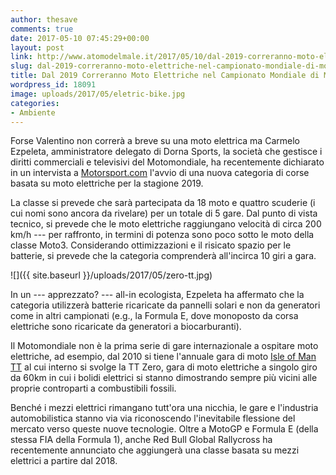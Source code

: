 ```yaml
---
author: thesave
comments: true
date: 2017-05-10 07:45:29+00:00
layout: post
link: http://www.atomodelmale.it/2017/05/10/dal-2019-correranno-moto-elettriche-nel-campionato-mondiale-di-motogp/
slug: dal-2019-correranno-moto-elettriche-nel-campionato-mondiale-di-motogp
title: Dal 2019 Correranno Moto Elettriche nel Campionato Mondiale di MotoGP
wordpress_id: 18091
image: uploads/2017/05/eletric-bike.jpg
categories:
- Ambiente
---
```


Forse Valentino non correrà a breve su una moto elettrica ma Carmelo Ezpeleta, amministratore delegato di Dorna Sports, la società che gestisce i diritti commerciali e televisivi del Motomondiale, ha recentemente dichiarato in un intervista a [Motorsport.com](https://www.motorsport.com/motogp/news/motogp-set-for-all-electric-support-class-in-2019-901355/?v=2&s=1&q=motogp+electric) l'avvio di una nuova categoria di corse basata su moto elettriche per la stagione 2019.

La classe si prevede che sarà partecipata da 18 moto e quattro scuderie (i cui nomi sono ancora da rivelare) per un totale di 5 gare. Dal punto di vista tecnico, si prevede che le moto elettriche raggiungano velocità di circa 200 km/h --- per raffronto, in termini di potenza sono poco sotto le moto della classe Moto3. Considerando ottimizzazioni e il risicato spazio per le batterie, si prevede che la categoria comprenderà all'incirca 10 giri a gara.

![]({{ site.baseurl }}/uploads/2017/05/zero-tt.jpg)

In un --- apprezzato? --- all-in ecologista, Ezpeleta ha affermato che la categoria utilizzerà batterie ricaricate da pannelli solari e non da generatori come in altri campionati (e.g., la Formula E, dove monoposto da corsa elettriche sono ricaricate da generatori a biocarburanti).

Il Motomondiale non è la prima serie di gare internazionale a ospitare moto elettriche, ad esempio, dal 2010 si tiene l'annuale gara di moto [Isle of Man TT](https://en.wikipedia.org/wiki/Isle_of_Man_TT) al cui interno si svolge la TT Zero, gara di moto elettriche a singolo giro da 60km in cui i bolidi elettrici si stanno dimostrando sempre più vicini alle proprie controparti a combustibili fossili.

Benché i mezzi elettrici rimangano tutt'ora una nicchia, le gare e l'industria automobilistica stanno via via riconoscendo l'inevitabile flessione del mercato verso queste nuove tecnologie. Oltre a MotoGP e Formula E (della stessa FIA della Formula 1), anche Red Bull Global Rallycross ha recentemente annunciato che aggiungerà una classe basata su mezzi elettrici a partire dal 2018.

